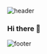 ![header](https://capsule-render.vercel.app/api?type=waving&color=0:CEBDAE,100:B9A28D&height=230&section=header&text=Hello,%20I'm%20SeulGi!&fontAlignY=40&fontSize=75&desc=&descAlignY=65&animation=twinkling&fontColor=ffffff)

### Hi there 👋

![footer](https://capsule-render.vercel.app/api?section=footer&type=waving&color=0:CEBDAE,100:B9A28D&height=120)
